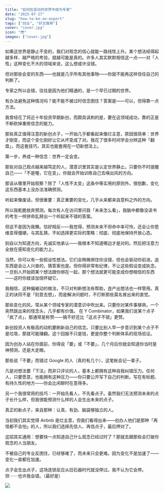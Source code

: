 ```yaml
---
title: "如何在变动的世界中成为专家"
date: "2025-07-27"
slug: "how-to-be-an-expert"
tags: ["创业", "好文推荐"]
cover: "cover.jpg"
icon: "😎"
images: ["cover.jpg"]
---
```

如果这世界是静止不变的，我们对观念的信心就能一路线性上升。某个想法经得起越多样、越严格的考验，就越可能是真的。许多人其实默默相信这一点——对「人性」这种变化不大的领域来说，这么想或许没错。



但对那些会变的东西——也就是几乎所有其他事物——你就不能再这样信任自己的判断了。



专家之所以会错，往往是因为他们精通的，是一个早已过期的世界。



有办法避免这种情况吗？能不能不被过时信念困住？答案是——可以，但得靠一点方法。



我曾经花了将近十年投资早期新创，而颇具讽刺的是，要在这领域成功，靠的正是不断砍掉重练信念的能力。



那些真正值得注意的新创点子，一开始几乎都看起来像烂主意，原因很简单：世界才刚变，而这个变化刚好让它从坏变成了对。我花了很多时间学会分辨这种「翻盘」，而这套技巧，其实也能套用在一切新想法上。



第一步，养成一种信念：世界一定会变。



那些对自己观点越来越笃定的人，潜意识里其实是认定世界静止。只要你不时提醒自己——「不是喔，它在变」，你就会开始训练自己去嗅出风的方向。



那该从哪里开始观察？除了「人性不太变」这条中等实用的原则外，很抱歉，变化这东西基本上没办法准确预测。



听起来像废话，但很重要：真正重要的变化，几乎从来都来自意料之外的方向。



所以我乾脆放弃预测。每次有人在访问里问我「未来怎么看」，我脑中都像没读书的考生一样拼命乱掰出一个听起来不错的答案。



但这不是因为我懒。恰好相反——我觉得，预测未来不但命中率可怜，还会让你思维变得僵硬。与其乱猜，不如选择更实际的策略：彻底、彻底地保持开放心态。



别自以为知道方向，先诚实地承认——我根本不知道哪边才是对的。然后把注意力全放在感知变化的能力上。



当然，你可以有一些假设性想法。它们会稍微绑住你没错，但也会驱动你前进。追东西是会让人兴奋的，猜答案也是。但你得非常有纪律，不让这些假设变成执念。
一旦别人开始把某个想法跟你绑在一起，那个想法就更可能变成你想相信的东西——这时你就该加倍怀疑它。



我相信，这种偏被动的做法，不只对判断想法有帮助，连产出想法也一样管用。真正的诀窍不是「刻意去想」，而是解决问题时，不打断那些莫名冒出来的直觉。



那些变化的风，常从某个领域专家的潜意识中吹出来。只要你对某件事够熟，一个突然跳出来的怪念头，几乎都有价值。
在 Y Combinator，如果我们说某个点子「疯了点」，那通常是称赞——搞不好还比「这点子不错」更赞。



新创投资人有极高的动机要刷新自己的信念。只要比别人早一步意识到某个点子不是垃圾，那就可能赚翻。这个回报不只是钱，更是你整个判断体系的现场验证。



因为创办人站在你面前，你得说「要」或「不要」，几个月后你就会知道你当时是神预测，还是大走眼。



那些说「不要」而错过 Google 的人（真的有几个），这笔帐会记一辈子。



凡是对想法要「下注」而非只评论的人，基本上都拥有这种自我纠错压力。任何人，只要愿意，也能拥有这种压力——你只要公开写下自己的判断。写在有标题、有持久性的地方——你会比闲聊时在意得多。



另一个我很常用的技巧：一开始先看人，不先看点子。虽然我们无法预测未来的点子长什么样，但我很能预测什么样的人会生出未来的点子。



真正的新点子，来自那种：认真、有劲、脑袋够独立的人。



当初我们其实觉得 Airbnb 是烂主意，但我们看得出来——创办人他们是那种「再怪都不会怕」的人，所以我们选择先信人、再信点子，最后押对了。



这招其实通用：想要快一点知道自己什么观念已经过时了？那就去跟那些会打破你观念的人当朋友。



不被自己的专业反困住，已经够难了，而未来只会更难。因为变化不是加速了——变化一直都在加速。



点子会生出点子，这场连锁反应从旧石器时代就没停过。我不认为它会停。
但⋯⋯也许我会错。（最好是）




![](https://prod-files-secure.s3.us-west-2.amazonaws.com/112d0858-5090-4d34-a606-b75eb8d65fd2/46476355-9cf3-4e99-9b7a-3531bc426380/1000202064.png?X-Amz-Algorithm=AWS4-HMAC-SHA256&X-Amz-Content-Sha256=UNSIGNED-PAYLOAD&X-Amz-Credential=ASIAZI2LB466QKGRS7SG%2F20250906%2Fus-west-2%2Fs3%2Faws4_request&X-Amz-Date=20250906T231051Z&X-Amz-Expires=3600&X-Amz-Security-Token=IQoJb3JpZ2luX2VjEC0aCXVzLXdlc3QtMiJHMEUCIQDkr%2FQSg3sEvMyGkQPzeSDllrEBk5HPJbTRv67og7sulAIgfuW9oXU3rHA70jdB5Qh53wpjev6nQwMQS5sFSocuAucqiAQIlf%2F%2F%2F%2F%2F%2F%2F%2F%2F%2FARAAGgw2Mzc0MjMxODM4MDUiDIHYUKXMCjJvRGDmJCrcA4avDICpYhC7DCD99d5QiqItgpWrY1A11pHN73GOURyjWpLtW1TKA1xsp0kKBkiJPNcch3PyN3jeu5gqVOvZ%2BS9tdUvhau2bAZAuP32W7S%2FUNlB9G01v1686vp56uqxsw5HanD4e4bJjR0x9aLoYP8N84D1vcjcdFRLaBD3TS2V4znncDoDO6%2FTesiTipgFGtPyyE06cruFrzqQD0%2Fj6EZCvhawEyE%2F215spCJq7YqSjFYaoKR1F86TQVrBgkCRXJWIihBLuh7pKVEkE713n8JFWe3DrD7heG%2Fj0lfdazsdXoqYrurgrMfXGThUh5Z6kvJUZ5tSo7klGXC9ievRpWWBs7uopZqObtpy%2FOIsCOYY9YWR2l6j26fh7CUZvMBQ8FWnfKhwFbZ3EV05DuhHFMSclbHy%2BRecBZOqFBRmeBIYqA%2FWL%2FXRSyf8%2BWcl2WqDg%2FO7nKrkjoSYaxV46BjP3yiF7OrU%2F9UCuADS6nNQ18uV1eWNp%2F0zd%2FEXPBVqval%2FW6LA3LcEgZ0E4R5wbb7PN%2Bdo2TknUbmlbaikZbioifGNX7wv1fAvp8mIYL4dgBB%2F%2FMokPbk%2BArKESh%2FDV0wnKiHjNaLTfV%2B6jS5zG4nYd7jpD73dJEOB14RE7ZzuZMP2x8sUGOqUBx2X9uJMpvXnxz5TiVE5br4MaL4gsS%2FxmH%2FG5eozM1U2XLLF2%2B6a9WrEcvTikjGerbuVu95V3NCtN8%2FmYE%2BuPdQ6WNU2TiyGME0mEn914XGdmQxUc8aq1n0pbvBpXlQhHU6%2FNb4Ouj42m%2FWZ2NZI0axxElJEXpOaXe2XQzr4AmotkRVBgRx496j6TMdzd4LTyo1qIoojKk9FW356iSyfbd8FWXki3&X-Amz-Signature=cbef1dd3cd13d58321407c4f567b9cd6421f2ba90d35fda54b80676efcd5fe55&X-Amz-SignedHeaders=host&x-amz-checksum-mode=ENABLED&x-id=GetObject)

